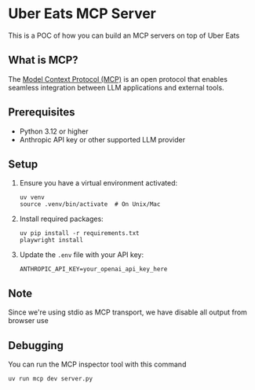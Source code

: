 # Uber Eats MCP Server

This is a POC of how you can build an MCP servers on top of Uber Eats

## What is MCP?

The [Model Context Protocol (MCP)](https://modelcontextprotocol.io/) is an open protocol that enables seamless integration between LLM applications and external tools.

## Prerequisites

- Python 3.12 or higher
- Anthropic API key or other supported LLM provider

## Setup

1. Ensure you have a virtual environment activated:
   ```
   uv venv
   source .venv/bin/activate  # On Unix/Mac
   ```

2. Install required packages:
   ```
   uv pip install -r requirements.txt
   playwright install
   ```

3. Update the `.env` file with your API key:
   ```
   ANTHROPIC_API_KEY=your_openai_api_key_here
   ```

## Note

Since we're using stdio as MCP transport, we have disable all output from browser use

## Debugging

You can run the MCP inspector tool with this command

```bash
uv run mcp dev server.py
```